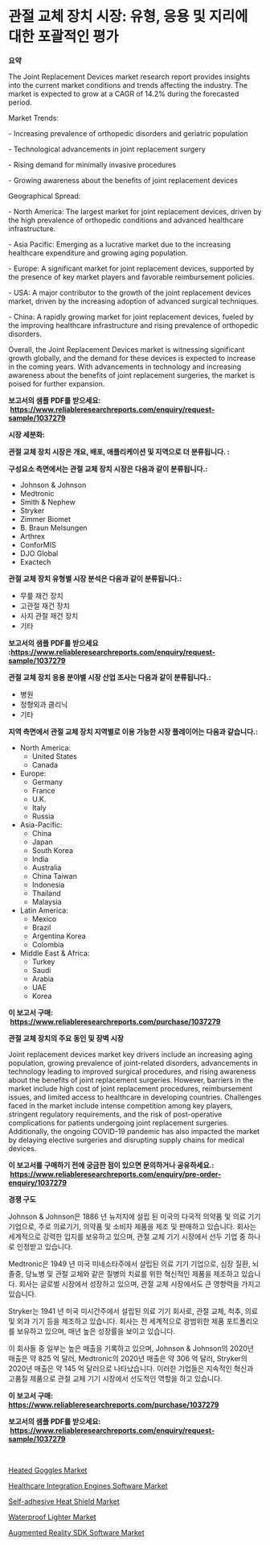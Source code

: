 <p><h1>관절 교체 장치 시장: 유형, 응용 및 지리에 대한 포괄적인 평가</h1></p><p><strong>요약</strong></p>
<p><p>The Joint Replacement Devices market research report provides insights into the current market conditions and trends affecting the industry. The market is expected to grow at a CAGR of 14.2% during the forecasted period. </p><p>Market Trends:</p><p>- Increasing prevalence of orthopedic disorders and geriatric population</p><p>- Technological advancements in joint replacement surgery</p><p>- Rising demand for minimally invasive procedures</p><p>- Growing awareness about the benefits of joint replacement devices</p><p>Geographical Spread:</p><p>- North America: The largest market for joint replacement devices, driven by the high prevalence of orthopedic conditions and advanced healthcare infrastructure.</p><p>- Asia Pacific: Emerging as a lucrative market due to the increasing healthcare expenditure and growing aging population.</p><p>- Europe: A significant market for joint replacement devices, supported by the presence of key market players and favorable reimbursement policies.</p><p>- USA: A major contributor to the growth of the joint replacement devices market, driven by the increasing adoption of advanced surgical techniques.</p><p>- China: A rapidly growing market for joint replacement devices, fueled by the improving healthcare infrastructure and rising prevalence of orthopedic disorders.</p><p>Overall, the Joint Replacement Devices market is witnessing significant growth globally, and the demand for these devices is expected to increase in the coming years. With advancements in technology and increasing awareness about the benefits of joint replacement surgeries, the market is poised for further expansion.</p></p>
<p><strong>보고서의 샘플 PDF를 받으세요: &nbsp;<a href="https://www.reliableresearchreports.com/enquiry/request-sample/1037279">https://www.reliableresearchreports.com/enquiry/request-sample/1037279</a></strong></p>
<p><strong>시장 세분화:</strong></p>
<p><strong> 관절 교체 장치 시장은 개요, 배포, 애플리케이션 및 지역으로 더 분류됩니다. :</strong></p>
<p><strong>구성요소 측면에서는 관절 교체 장치 시장은 다음과 같이 분류됩니다.:</strong></p>
<p><ul><li>Johnson & Johnson</li><li>Medtronic</li><li>Smith & Nephew</li><li>Stryker</li><li>Zimmer Biomet</li><li>B. Braun Melsungen</li><li>Arthrex</li><li>ConforMIS</li><li>DJO Global</li><li>Exactech</li></ul></p>
<p><strong> 관절 교체 장치 유형별 시장 분석은 다음과 같이 분류됩니다.:</strong></p>
<p><ul><li>무릎 재건 장치</li><li>고관절 재건 장치</li><li>사지 관절 재건 장치</li><li>기타</li></ul></p>
<p><strong>보고서의 샘플 PDF를 받으세요 :<a href="https://www.reliableresearchreports.com/enquiry/request-sample/1037279">https://www.reliableresearchreports.com/enquiry/request-sample/1037279</a></strong></p>
<p><strong> 관절 교체 장치 응용 분야별 시장 산업 조사는 다음과 같이 분류됩니다.:</strong></p>
<p><ul><li>병원</li><li>정형외과 클리닉</li><li>기타</li></ul></p>
<p><strong>지역 측면에서 관절 교체 장치 지역별로 이용 가능한 시장 플레이어는 다음과 같습니다.:</strong></p>
<p><ul>
    <li>
        North America:
        <ul>
            <li>United States</li>
            <li>Canada</li>
        </ul>
    </li>
    <li>
        Europe:
        <ul>
            <li>Germany</li>
            <li>France</li>
            <li>U.K.</li>
            <li>Italy</li>
            <li>Russia</li>
        </ul>
    </li>
    <li>
        Asia-Pacific:
        <ul>
            <li>China</li>
            <li>Japan</li>
            <li>South Korea</li>
            <li>India</li>
            <li>Australia</li>
            <li>China Taiwan</li>
            <li>Indonesia</li>
            <li>Thailand</li>
            <li>Malaysia</li>
        </ul>
    </li>
    <li>
        Latin America:
        <ul>
            <li>Mexico</li>
            <li>Brazil</li>
            <li>Argentina Korea</li>
            <li>Colombia</li>
        </ul>
    </li>
    <li>
        Middle East & Africa:
        <ul>
            <li>Turkey</li>
            <li>Saudi</li>
            <li>Arabia</li>
            <li>UAE</li>
            <li>Korea</li>
        </ul>
    </li>
    </ul></p>
<p><strong>이 보고서 구매: &nbsp;<a href="https://www.reliableresearchreports.com/purchase/1037279">https://www.reliableresearchreports.com/purchase/1037279</a></strong></p>
<p><strong>관절 교체 장치의 주요 동인 및 장벽 시장</strong></p>
<p><p>Joint replacement devices market key drivers include an increasing aging population, growing prevalence of joint-related disorders, advancements in technology leading to improved surgical procedures, and rising awareness about the benefits of joint replacement surgeries. However, barriers in the market include high cost of joint replacement procedures, reimbursement issues, and limited access to healthcare in developing countries. Challenges faced in the market include intense competition among key players, stringent regulatory requirements, and the risk of post-operative complications for patients undergoing joint replacement surgeries. Additionally, the ongoing COVID-19 pandemic has also impacted the market by delaying elective surgeries and disrupting supply chains for medical devices.</p></p>
<p><strong>이 보고서를 구매하기 전에 궁금한 점이 있으면 문의하거나 공유하세요.: &nbsp;<a href="https://www.reliableresearchreports.com/enquiry/pre-order-enquiry/1037279">https://www.reliableresearchreports.com/enquiry/pre-order-enquiry/1037279</a></strong></p>
<p><strong>경쟁 구도</strong></p>
<p><p>Johnson & Johnson은 1886 년 뉴저지에 설립 된 미국의 다국적 의약품 및 의료 기기 기업으로, 주로 의료기기, 의약품 및 소비자 제품을 제조 및 판매하고 있습니다. 회사는 세계적으로 강력한 입지를 보유하고 있으며, 관절 교체 기기 시장에서 선두 기업 중 하나로 인정받고 있습니다.</p><p>Medtronic은 1949 년 미국 미네소타주에서 설립된 의료 기기 기업으로, 심장 질환, 뇌졸중, 당뇨병 및 관절 교체와 같은 질병의 치료를 위한 혁신적인 제품을 제조하고 있습니다. 회사는 글로벌 시장에서 성장하고 있으며, 관절 교체 시장에서도 큰 영향력을 가지고 있습니다.</p><p>Stryker는 1941 년 미국 미시간주에서 설립된 의료 기기 회사로, 관절 교체, 척추, 의료 및 외과 기기 등을 제조하고 있습니다. 회사는 전 세계적으로 광범위한 제품 포트폴리오를 보유하고 있으며, 매년 높은 성장률을 보이고 있습니다.</p><p>이 회사들 중 일부는 높은 매출을 기록하고 있으며, Johnson & Johnson의 2020년 매출은 약 825 억 달러, Medtronic의 2020년 매출은 약 306 억 달러, Stryker의 2020년 매출은 약 145 억 달러으로 나타났습니다. 이러한 기업들은 지속적인 혁신과 고품질 제품으로 관절 교체 기기 시장에서 선도적인 역할을 하고 있습니다.</p></p>
<p><strong>이 보고서 구매: &nbsp; <a href="https://www.reliableresearchreports.com/purchase/1037279">https://www.reliableresearchreports.com/purchase/1037279</a></strong></p>
<p><strong>보고서의 샘플 PDF를 받으세요: &nbsp;<a href="https://www.reliableresearchreports.com/enquiry/request-sample/1037279">https://www.reliableresearchreports.com/enquiry/request-sample/1037279</a></strong><strong></strong></p>
<p>&nbsp;</p>
<p><p><a href="https://view.publitas.com/reportprime-1/heated-goggles-market-research-report-reveals-the-latest-trends-and-opportunities-of-this-market-for-period-from-2024-2031/">Heated Goggles Market</a></p><p><a href="https://cautious-neon-760.notion.site/Healthcare-Integration-Engines-Software-Market-Size-Global-Industry-Overview-Market-Segmentation-a-f7383e78e196494b8b1c0a6a1a7f3fa8">Healthcare Integration Engines Software Market</a></p><p><a href="https://github.com/Sinjinluong3e0awx2m195k76/Market-Research-Report-List-1/blob/main/self-adhesive-heat-shield-market.md">Self-adhesive Heat Shield Market</a></p><p><a href="https://view.publitas.com/reportprime-1/global-waterproof-lighter-market-size-and-market-trends-insights-and-projections-from-2024-to-2031/">Waterproof Lighter Market</a></p><p><a href="https://frill-swim-3cd.notion.site/Augmented-Reality-SDK-Software-Market-Insights-Market-Players-and-Forecast-Till-2031-ed8fba7b605c41df8fe4b356f1ebdc13">Augmented Reality SDK Software Market</a></p></p>